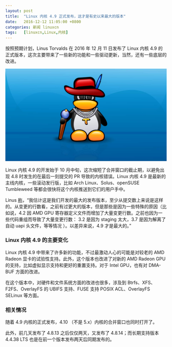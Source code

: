 ```yaml
---
layout: post
title:	"Linux 内核 4.9 正式发布，这才是有史以来最大的版本"
date:	2016-12-12 11:05:00 +0800 
categories:	新闻 linuxcn 
tags:	[linuxcn,Linux,内核]
---
```



按照预期计划，Linus Torvalds 在 2016 年 12 月 11 日发布了 Linux 内核 4.9 的正式版本，这次主要带来了一些新的功能和一些驱动更新，当然，还有一些底层的改进。


![](/Asserts/Images/album/201612/12/110509ntn0x09rxisrws9g.jpg)


Linux 内核 4.9 的开发始于 10 月中旬，这次缩短了合并窗口的截止期，以避免出现 4.8 时发生的在最后一刻提交的 PR 导致的内核错误。Linux 内核 4.9 是最新的主线内核，一些滚动发行版，比如 Arch Linux、Solus、openSUSE Tumbleweed 等都会很快将这个内核推送到它们的用户手中。


Linus [称](http://lkml.iu.edu/hypermail/linux/kernel/1612.1/01831.html)，“我估计这是我们开发的最大的发布版本，至少从提交数上来说是这样的。从变更的行数看，之前有过更大的版本，但是那些是因为一些特殊的原因（比如说，4.2 因 AMD GPU 寄存器定义文件而增加了大量变更行数。之前也因为一些代码重组而导致了大量变更行数： 3.2 是因为 staging 太大，3.7 是因为解离了自动 uapi 头文件，等等情况 ）。以差异来说，4.9 才是最大的。”


### Linux 内核 4.9 的主要变化


Linux 内核 4.9 中带来了许多新的功能，不过最激动人心的可能是对较老的 AMD Radeon 显卡的试验性支持。此外，这个版本也改进了对新的 AMD Radeon GPU 的支持，比如虚拟显示支持和更好的重置支持。对于 Intel GPU，也有对 DMA-BUF 方面的改进。


在这个版本中，对硬件和文件系统方面的改进也很多，涉及到 Btrfs、XFS、F2FS、OverlayFS 的 UBIFS 支持、FUSE 支持 POSIX ACL、OverlayFS SELinux 等方面。


### 相关情况


随着 4.9 内核的正式发布，4.10 （不是 5.x）内核的合并窗口也同时打开了。


此外，前几天发布了 4.8.13 之后仅仅两天，又发布了 4.8.14；而长期支持版本 4.4.38 LTS 也是在前一个版本发布两天后同期发布的。
